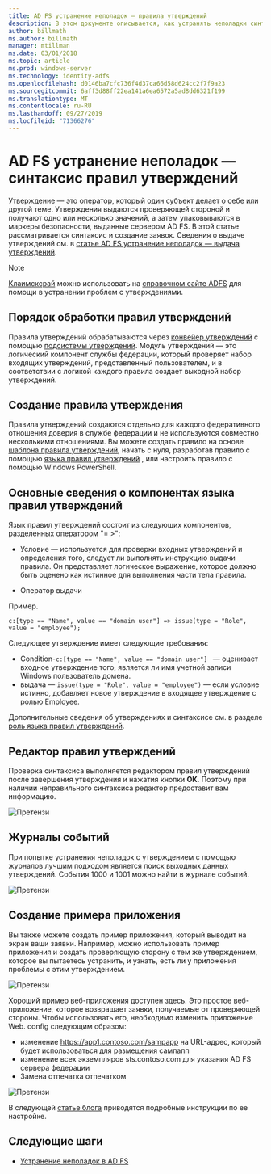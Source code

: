 ```yaml
---
title: AD FS устранение неполадок — правила утверждений
description: В этом документе описывается, как устранять неполадки синтаксиса правил утверждений с помощью AD FS
author: billmath
ms.author: billmath
manager: mtillman
ms.date: 03/01/2018
ms.topic: article
ms.prod: windows-server
ms.technology: identity-adfs
ms.openlocfilehash: d0146ba7cfc736f4d37ca66d58d624cc2f7f9a23
ms.sourcegitcommit: 6aff3d88ff22ea141a6ea6572a5ad8dd6321f199
ms.translationtype: MT
ms.contentlocale: ru-RU
ms.lasthandoff: 09/27/2019
ms.locfileid: "71366276"
---
```

# <a name="ad-fs-troubleshooting---claims-rules-syntax"></a>AD FS устранение неполадок — синтаксис правил утверждений
Утверждение — это оператор, который один субъект делает о себе или другой теме.  Утверждения выдаются проверяющей стороной и получают одно или несколько значений, а затем упаковываются в маркеры безопасности, выданные сервером AD FS.  В этой статье рассматривается синтаксис и создание заявок.  Сведения о выдаче утверждений см. в [статье AD FS устранение неполадок — выдача утверждений](ad-fs-tshoot-claims-issuance.md).

>[!NOTE]  
>[Клаимсксрай](https://adfshelp.microsoft.com/ClaimsXray/TokenRequest) можно использовать на [справочном сайте ADFS](https://adfshelp.microsoft.com) для помощи в устранении проблем с утверждениями.   

## <a name="how-claim-rules-are-processed"></a>Порядок обработки правил утверждений
Правила утверждений обрабатываются через [конвейер утверждений](../../ad-fs/technical-reference/The-Role-of-the-Claims-Pipeline.md) с помощью [подсистемы утверждений](../../ad-fs/technical-reference/The-Role-of-the-Claims-Engine.md). Модуль утверждений — это логический компонент службы федерации, который проверяет набор входящих утверждений, представленный пользователем, и в соответствии с логикой каждого правила создает выходной набор утверждений.

## <a name="how-to-create-a-claim-rule"></a>Создание правила утверждения
Правила утверждений создаются отдельно для каждого федеративного отношения доверия в службе федерации и не используются совместно несколькими отношениями. Вы можете создать правило на основе [шаблона правила утверждений](../../ad-fs/technical-reference/determine-the-type-of-claim-rule-template-to-use.md), начать с нуля, разработав правило с помощью [языка правил утверждений](../../ad-fs/technical-reference/when-to-use-a-custom-claim-rule.md) , или настроить правило с помощью Windows PowerShell.

## <a name="understanding-the-components-of-the-claim-rule-language"></a>Основные сведения о компонентах языка правил утверждений
Язык правил утверждений состоит из следующих компонентов, разделенных оператором "= >":

- Условие — используется для проверки входных утверждений и определения того, следует ли выполнять инструкцию выдачи правила.  Он представляет логическое выражение, которое должно быть оценено как истинное для выполнения части тела правила.

- Оператор выдачи

Пример.

```c:[type == "Name", value == "domain user"] => issue(type = "Role", value = "employee");``` 

Следующее утверждение имеет следующие требования:
- Condition-`c:[type == "Name", value == "domain user"] ` — оценивает входное утверждение того, является ли имя учетной записи Windows пользователь домена.
- выдача — `issue(type = "Role", value = "employee")` — если условие истинно, добавляет новое утверждение в входящее утверждение с ролью Employee.

Дополнительные сведения об утверждениях и синтаксисе см. в разделе [роль языка правил утверждений](../../ad-fs/technical-reference/the-role-of-the-claim-rule-language.md).

## <a name="claims-rule-editor"></a>Редактор правил утверждений
Проверка синтаксиса выполняется редактором правил утверждений после завершения утверждения и нажатия кнопки **ОК**.  Поэтому при наличии неправильного синтаксиса редактор предоставит вам информацию.

![Претензи](media/ad-fs-tshoot-claims/claims1.png)

## <a name="event-logs"></a>Журналы событий
При попытке устранения неполадок с утверждением с помощью журналов лучшим подходом является поиск выходных данных утверждений.  События 1000 и 1001 можно найти в журнале событий.

![Претензи](media/ad-fs-tshoot-claims/claims2.png)

## <a name="creating-a-sample-application"></a>Создание примера приложения
Вы также можете создать пример приложения, который выводит на экран ваши заявки.  Например, можно использовать пример приложения и создать проверяющую сторону с тем же утверждением, которое вы пытаетесь устранить, и узнать, есть ли у приложения проблемы с этим утверждением.

![Претензи](media/ad-fs-tshoot-claims/claim4.png)

Хороший пример веб-приложения доступен здесь.  Это простое веб-приложение, которое возвращает заявки, получаемые от проверяющей стороны.  Чтобы использовать его, необходимо изменить приложение Web. config следующим образом:
- изменение https://app1.contoso.com/sampapp на URL-адрес, который будет использоваться для размещения сампапп
- изменение всех экземпляров sts.contoso.com для указания AD FS сервера федерации
- Замена отпечатка отпечатком

![Претензи](media/ad-fs-tshoot-claims/claims3.png)

В следующей [статье блога](https://blogs.technet.microsoft.com/tangent_thoughts/2015/02/20/install-and-configure-a-simple-net-4-5-sample-federated-application-samapp/) приводятся подробные инструкции по ее настройке.

## <a name="next-steps"></a>Следующие шаги

- [Устранение неполадок в AD FS](ad-fs-tshoot-overview.md)